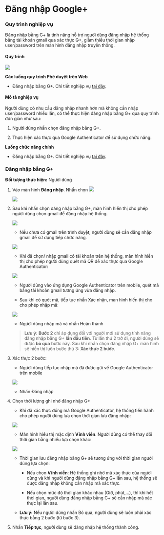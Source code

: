 # Đăng nhập Google+
### Quy trình nghiệp vụ

Đăng nhập bằng G+ là tính năng hỗ trợ người dùng đăng nhập hệ thống bằng tài khoản gmail qua xác thực G+, giảm thiểu thời gian nhập user/password trên màn hình đăng nhập truyền thống.

#### Quy trình

![](picture/PIC_DW_DangNhapG_QuyTrinh.png)

**Các luồng quy trình Phê duyệt trên Web**

* Đăng nhập bằng G+. Chi tiết nghiệp vụ <u>[tại đây](#ang-nhap-bang-g)</u>.

#### Mô tả nghiệp vụ

Người dùng có nhu cầu đăng nhập nhanh hơn mà không cần nhập user/password nhiều lần, có thể thực hiện đăng nhập bằng G+ qua quy trình đơn giản như sau:

1. Người dùng nhấn chọn đăng nhập bằng G+.

2. Thực hiện xác thực qua Google Authenticator để sử dụng chức năng.

**Luồng chức năng chính**

* Đăng nhập bằng G+. Chi tiết nghiệp vụ <u>[tại đây](#ang-nhap-bang-g)</u>.

### Đăng nhập bằng G+

**Đối tượng thực hiện:** Người dùng

1. Vào màn hình **Đăng nhập**. Nhấn chọn ![](picture/PIC_DW_DangNhapG_ChonG.png)
    
    ![](picture/PIC_DW_DangNhapG_MHLogin.png)

2. Sau khi nhấn chọn đăng nhập bằng G+, màn hình hiển thị cho phép người dùng chọn gmail để đăng nhập hệ thống. 
    
    ![](picture/PIC_DW_DangNhapG_ChonMail.png)
    
    * Nếu chưa có gmail trên trình duyệt, người dùng sẽ cần đăng nhập gmail để sử dụng tiếp chức năng.
    
    ![](picture/PIC_DW_DangNhapG_DNmail.png)

    * Khi đã chọn/ nhập gmail có tài khoản trên hệ thống, màn hình hiển thị cho phép người dùng quét mã QR để xác thực qua Google Authenticator:
    
    ![](picture/PIC_DW_DangNhapG_GA.png)
    
    * Người dùng vào ứng dụng Google Authenticator trên mobile, quét mã bằng tài khoản gmail tương ứng vừa đăng nhập.
    
    * Sau khi có quét mã, tiếp tục nhấn Xác nhận, màn hình hiển thị cho cho phép nhập mã:
    
    ![](picture/PIC_DW_DangNhapG_MaXacThuc.png)
    
    * Người dùng nhập mã và nhấn Hoàn thành
   
    > **Lưu ý:** **Bước 2** chỉ áp dụng đối với người mới sử dụng tính năng đăng nhập bằng G+ **lần đầu tiên**. Từ lần thứ 2 trở đi, người dùng sẽ được **bỏ qua** bước này. Sau khi nhấn chọn đăng nhập G+ màn hình sẽ hiển thị luôn bước thứ 3: **Xác thực 2 bước**.

3. Xác thực 2 bước:
    
    * Người dùng tiếp tục nhập mã đã được gửi về Google Authenticator trên mobile
    
    ![](picture/PIC_DW_DangNhapG_XacThuc.png)
    
    * Nhấn Đăng nhập

4. Chọn thời lượng ghi nhớ đăng nhập G+
    
    * Khi đã xác thực đúng mã Google Authenticator, hệ thống tiến hành cho phép người dùng lựa chọn thời gian lưu đăng nhập:
    
    ![](picture/PIC_DW_DangNhapG_VinhVien.png)
    
    * Màn hinh hiểu thị mặc định **Vĩnh viễn**. Người dùng có thể thay đổi thời gian bằng nhiều lựa chọn khác:
    
    ![](picture/PIC_DW_DangNhapG_LuaChonKhac.png)
    
    * Thời gian lưu đăng nhập bằng G+ sẽ tương ứng với thời gian người dùng lựa chọn:
        
        * Nếu chọn **Vĩnh viễn**: Hệ thống ghi nhớ mã xác thực của người dùng và khi người dùng đăng nhập bằng G+ lần sau, hệ thống sẽ được đăng nhập không cần nhập mã xác thực.
        
        * Nếu chọn mức độ thời gian khác nhau (Giờ, phút,...), thì khi hết thời gian, người dùng đăng nhập bằng G+ sẽ cần nhập mã xác thực lại lần sau.
    
    * **Lưu ý:** Nếu người dùng nhấn Bỏ qua, người dùng sẽ luôn phải xác thực bằng 2 bước (từ bước 3).
    
5. Nhấn **Tiếp tục**, người dùng sẽ đăng nhập hệ thống thành công.